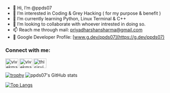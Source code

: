 - 👋 Hi, I’m @ppds07
- 👀 I’m interested in Coding & Grey Hacking ( for my purpose & benefit )
- 🌱 I’m currently learning Python, Linux Terminal & C++
- 💞️ I’m looking to collaborate with whoever intrested in doing so.
- 📫 Reach me through mail: priyadharshansharma@gmail.com
- 🎈 Google Developer Profile: [www.g.dev/ppds07](https://g.dev/ppds07)

<h3 align="left">Connect with me:</h3>
<p align="left">
<a href="https://twitter.com/Priyadh83535419" target="blank"><img align="center" src="https://raw.githubusercontent.com/rahuldkjain/github-profile-readme-generator/master/src/images/icons/Social/twitter.svg" alt="vivekmallatwt" height="30" width="40" /></a>
<a href="https://www.linkedin.com/in/priyadharshan-sharma-59b953251/" target="blank"><img align="center" src="https://raw.githubusercontent.com/rahuldkjain/github-profile-readme-generator/master/src/images/icons/Social/linked-in-alt.svg" alt="vivekmalla" height="30" width="40" /></a>
<a href="https://www.instagram.com/ppds_07" target="blank"><img align="center" src="https://raw.githubusercontent.com/rahuldkjain/github-profile-readme-generator/master/src/images/icons/Social/instagram.svg" alt="thisisvivekmalla_official" height="30" width="40" /></a>
</p>


[![trophy](https://github-profile-trophy.vercel.app/?username=ppds07&no-bg=true&no-frame=true&theme=tokyonight)](https://github.com/ryo-ma/github-profile-trophy)
![ppds07's GitHub stats](https://github-readme-stats.vercel.app/api?username=ppds07&show_icons=true&theme=radical)

[![Top Langs](https://github-readme-stats.vercel.app/api/top-langs/?username=ppds07&layout=compact)](https://github.com/ppds07/github-readme-stats)


<!---
ppds07/ppds07 is a ✨ special ✨ repository because its `README.md` (this file) appears on your GitHub profile.
You can click the Preview link to take a look at your changes.
--->
